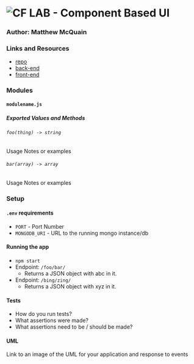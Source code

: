 # ![CF](http://i.imgur.com/7v5ASc8.png) LAB - Component Based UI

### Author: Matthew McQuain

### Links and Resources

- [repo](https://github.com/mattoattacko/lab-26-Component-Based-UI)
- [back-end](https://codesandbox.io/s/m3y3z0o3yx)
- [front-end](http://xyz.com)

### Modules

#### `modulename.js`

##### Exported Values and Methods

###### `foo(thing) -> string`

Usage Notes or examples

###### `bar(array) -> array`

Usage Notes or examples

### Setup

#### `.env` requirements

- `PORT` - Port Number
- `MONGODB_URI` - URL to the running mongo instance/db

#### Running the app

- `npm start`
- Endpoint: `/foo/bar/`
  - Returns a JSON object with abc in it.
- Endpoint: `/bing/zing/`
  - Returns a JSON object with xyz in it.

#### Tests

- How do you run tests?
- What assertions were made?
- What assertions need to be / should be made?

#### UML

Link to an image of the UML for your application and response to events
